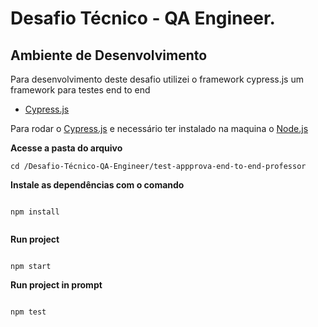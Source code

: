 # Desafio Técnico - QA Engineer.

## Ambiente de Desenvolvimento

Para desenvolvimento deste desafio
utilizei o framework cypress.js um framework para testes end to end

-   [Cypress.js](https://www.cypress.io/)

Para rodar o [Cypress.js](https://www.cypress.io/) e necessário ter instalado na maquina o [Node.js](https://nodejs.org/en/)

**Acesse a pasta do arquivo**

```
cd /Desafio-Técnico-QA-Engineer/test-appprova-end-to-end-professor

```

**Instale as dependências com o comando**

```

npm install


```

**Run project**

```

npm start

```

**Run project in prompt**

```

npm test

```
